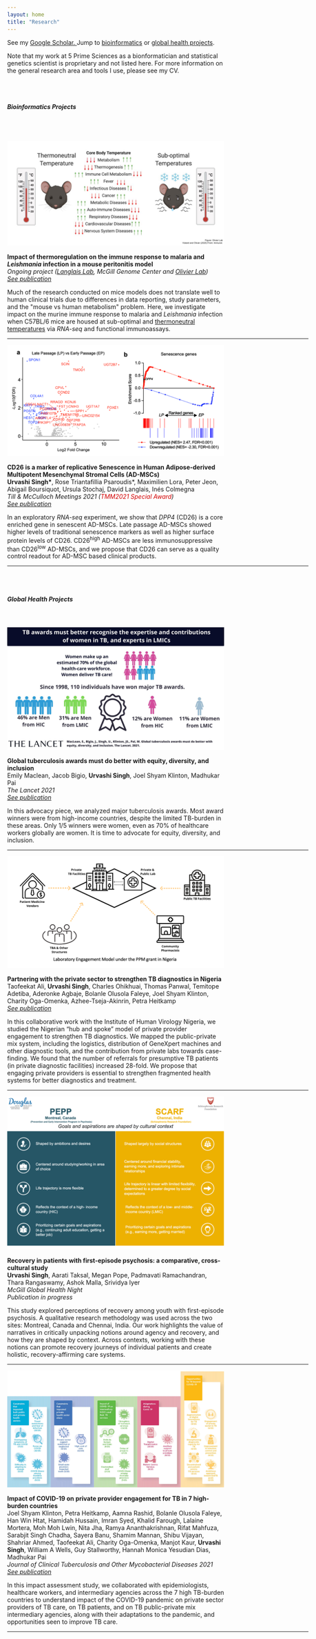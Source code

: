 ```yaml
---
layout: home
title: "Research"
---
```


<div class="container">
    <!--<div class="mx-auto" style="width: 800px;"> -->
    <p class="text-center">See my <a class="a-link" href="https://scholar.google.com/citations?user=ad518uQAAAAJ&hl=en" target="_blank">Google Scholar. </a> Jump to <a class="a-link" href="#bioinformatics-projects"> bioinformatics</a> or <a class="a-link" href="#global-health-projects">global health projects</a>.</p> 
    <p class="text-center">Note that my work at 5 Prime Sciences as a bionformatician and statistical genetics scientist is proprietary and not listed here. For more information on the general research area and tools I use, please see my CV.</p>
    <!--</div>-->
</div>
<br><br>

<div class="container">
<h5 id="bioinformatics-projects" class="page-heading">Bioinformatics Projects</h5>

<br> <br>


<div class="row">
    <div class="col-md-6 mb-5">
    <img src="images/Mouse_Thermo_Summary.png" class="img-fluid">
    </div>
    <div class="col-md-6 mb-5">  
        <p><b>Impact of thermoregulation on the immune response to malaria and <i>Leishmania</i> infection in a mouse peritonitis model</b> <br />
        <i>Ongoing project (<a class="a-link" href="https://www.langlaislab.com/" target="_blank">Langlais Lab</a>, McGill Genome Center and <a class="a-link" href="https://www.mcgill.ca/microimm/martin-olivier" target="_blank">Olivier Lab</a>)</i><br />
        <i><a class="a-link" href="https://www.frontiersin.org/journals/immunology/articles/10.3389/fimmu.2023.1128466/full" target="_blank">See publication</a></i></p>
        <p>Much of the research conducted on mice models does not translate well to human clinical trials due to differences in data reporting, study parameters, and the "mouse vs human metabolism" problem. Here, we investigate impact on the murine immune response to malaria and <i>Leishmania</i> infection when C57BL/6 mice are housed at sub-optimal and <a class="a-link" href="https://www.frontiersin.org/articles/10.3389/fimmu.2020.588387/full#:~:text=In%20the%20laboratory%20setting%2C%20mice,%C2%B0C)%20(5)." target="_blank">thermoneutral temperatures</a> via <i>RNA-seq</i> and functional immunoassays. </p>
    </div>
</div>
<hr width="700px;" color="#f7c854">
 <div class="row">
    <div class="col-md-6 my-5">
    <img src="images/CD26_RNASeq_Figure.png" class="img-fluid">
    </div>
    <div class="col-md-6 my-5">  
        <p><b>CD26 is a marker of replicative Senescence in Human Adipose-derived Multipotent Mesenchymal Stromal Cells (AD-MSCs)</b> <br />
        <b>Urvashi Singh*</b>, Rose Triantafillia Psaroudis*, Maximilien Lora, Peter Jeon, Abigail Boursiquot, Ursula Stochaj, David Langlais, Inés Colmegna<br />
        <i>Till & McCulloch Meetings 2021 (<span style='color:#D30202'>TMM2021 Special Award</span>) </i><br />
        <i><a class="a-link" href="https://stemcellres.biomedcentral.com/articles/10.1186/s13287-022-03026-4" target="_blank">See publication</a></i></p>
        <p>In an exploratory <i>RNA-seq</i> experiment, we show that <i>DPP4</i> (CD26) is a core enriched gene in senescent AD-MSCs. Late passage AD-MSCs showed higher levels of traditional senescence markers as well as higher surface protein levels of CD26. CD26<sup>high</sup> AD-MSCs are less immunosuppressive than CD26<sup>low</sup> AD-MSCs, and we propose that CD26 can serve as a quality control readout for AD-MSC based clinical products.</p>
    </div>
 </div>
</div>
<hr width="700px;" color="#f7c854">
<br><br>

<div class="container">
<h5 id="global-health-projects" class="page-heading">Global Health Projects</h5>
<br> <br>
<div class="row">
    <div class="col-md-6 mb-5">
    <img src="images/Lancet_EDI_Figure.jpeg" class="img-fluid">
    </div>
    <div class="col-md-6 mb-5">  
        <p><b>Global tuberculosis awards must do better with equity, diversity, and inclusion</b> <br />
        Emily Maclean, Jacob Bigio, <b>Urvashi Singh</b>, Joel Shyam Klinton, Madhukar Pai<br />
        <i>The Lancet 2021</i> <br />
        <i><a class="a-link" href="https://www.thelancet.com/journals/lancet/article/PIIS0140-6736(20)32627-1/fulltext" target="_blank">See publication</a></i></p>
        <p>In this advocacy piece, we analyzed major tuberculosis awards. Most award winners were from high-income countries, despite the limited TB-burden in these areas. Only 1/5 winners were women, even as 70% of healthcare workers globally are women. It is time to advocate for equity, diversity, and inclusion.</p>
    </div>
</div>
<hr width="700px;" color="#f7c854">
<div class="row">
    <div class="col-md-6 mt-5">
    <img src="images/IHVN_Figure.png" class="img-fluid image-wrapper float-left">
    </div>
    <div class="col-md-6 mt-5">  
        <p><b>Partnering with the private sector to strengthen TB diagnostics in Nigeria</b> <br />
        Taofeekat Ali, <b>Urvashi Singh</b>, Charles Ohikhuai, Thomas Panwal, Temitope Adetiba, Aderonke Agbaje, Bolanle Olusola Faleye, Joel Shyam Klinton, Charity Oga-Omenka, Azhee-Tseja-Akinrin, Petra Heitkamp<br />
        <i><a class="a-link" href="https://www.sciencedirect.com/science/article/pii/S2405579423000256" target="_blank">See publication</a></i></p>
        <p class="mb-0">In this collaborative work with the Institute of Human Virology Nigeria, we studied the Nigerian “hub and spoke” model of private provider engagement to strengthen TB diagnostics. We mapped the public-private mix system, including the logistics, distribution of GeneXpert machines and other diagnostic tools, and the contribution from private labs towards case-finding. We found that the number of referrals for presumptive TB patients (in private diagnostic facilities) increased 28-fold. We propose that engaging private providers is essential to strengthen fragmented health systems for better diagnostics and treatment.</p>
    </div>
</div>
<hr width="700px;" color="#f7c854">
<div class="row">
    <div class="col-md-6 my-5">
    <a href="https://www.mcgill.ca/globalhealth/article/global-health-night-2021-americas-asia-global-non-communicable-diseases-women-and-child-health/what-does-recovery-mean-young-people-psychosis-chennai-india-and-montreal" target="_blank"><img src="images/FEP_Summary.png" class="img-fluid"></a>
    </div>
    <div class="col-md-6 my-5">  
        <p><b>Recovery in patients with first-episode psychosis: a comparative, cross-cultural study</b> <br />
        <b>Urvashi Singh</b>, Aarati Taksal, Megan Pope, Padmavati Ramachandran, Thara Rangaswamy, Ashok Malla, Srividya Iyer<br />
        <i>McGill Global Health Night</i><br />
        <i>Publication in progress</i></p>
        <p>This study explored perceptions of recovery among youth with first-episode psychosis. A qualitative research methodology was used across the two sites: Montreal, Canada and Chennai, India. Our work highlights the value of narratives in critically unpacking notions around agency and recovery, and how they are shaped by context. Across contexts, working with these notions can promote recovery journeys of individual patients and create holistic, recovery-affirming care systems.</p>
    </div>
</div>
<hr width="700px;" color="#f7c854">
<div class="row">
    <div class="col-md-6 mt-5">
    <a href="https://www.sciencedirect.com/science/article/pii/S2405579421000668" target="_blank"><img src="images/COVID_impact_on_TB.jpg" class="img-fluid"></a>
    </div>
    <div class="col-md-6 mt-5">  
        <p><b>Impact of COVID-19 on private provider engagement for TB in 7 high-burden countries</b> <br />
        Joel Shyam Klinton, Petra Heitkamp, Aamna Rashid, Bolanle Olusola Faleye, Han Win Htat, Hamidah Hussain, Imran Syed, Khalid Farough, Lalaine Mortera, Moh Moh Lwin, Nita Jha, Ramya Ananthakrishnan, Rifat Mahfuza, Sarabjit Singh Chadha, Sayera Banu, Shamim Mannan, Shibu Vijayan, Shahriar Ahmed, Taofeekat Ali, Charity Oga-Omenka, Manjot Kaur, <b>Urvashi Singh</b>, William A Wells, Guy Stallworthy, Hannah Monica Yesudian Dias, Madhukar Pai<br />
        <i>Journal of Clinical Tuberculosis and Other Mycobacterial Diseases 2021</i><br />
        <i><a class="a-link" href="https://www.sciencedirect.com/science/article/pii/S2405579421000668" target="_blank">See publication</a></i></p>
    </div>
    <div class="col-md-12 mb-4">
        <p>In this impact assessment study, we collaborated with epidemiologists, healthcare workers, and intermediary agencies across the 7 high TB-burden countries to understand impact of the COVID-19 pandemic on private sector providers of TB care, on TB patients, and on TB public-private mix intermediary agencies, along with their adaptations to the pandemic, and opportunities seen to improve TB care.</p>
    </div>
</div>
<hr width="700px;" color="#f7c854">
</div>